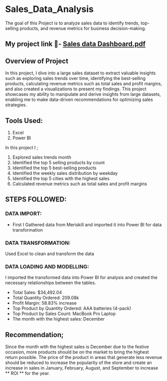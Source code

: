 # Sales_Data_Analysis
The goal of this Project is to analyze sales data to identify trends, top-selling products, and revenue metrics for business decision-making.

## My project link 🔗- [Sales data Dashboard.pdf](https://github.com/Mr-Ayeh/Sales_Data_Analysis/blob/main/Sales%20data%20Dashboard.pdf)

## Overview of Project

In this project, I dive into a large sales dataset to extract valuable insights such as exploring sales trends over time, identifying the best-selling products, calculating revenue metrics such as total sales and profit margins, and also created a visualizations to present my findings. 
This project showcases my ability to manipulate and derive insights from large datasets, enabling me to make data-driven recommendations for optimizing sales strategies.

## Tools Used: 
1. Excel
2. Power BI

In this project I ;
1. Explored sales trends month
2. Identified the top 5 selling products by count
3. Identified the top 5 best-selling products
4. Identified the weekly sales distribution by weekday
5. Identified the top 5 cities with the highest sales
6. Calculated revenue metrics such as total sales and profit margins

## STEPS FOLLOWED:

### DATA IMPORT: 

* First I Gathered data from Meriskill and imported it into Power BI for data transformation

### DATA TRANSFORMATION: 
Used Excel to clean and transform the data

### DATA LOADING AND MODELLING: 
I imported the transformed data into Power BI for analysis and created the necessary relationships between the tables.

+ Total Sales: $34,492.04
+ Total Quantity Ordered: 209.08k
+ Profit Margin: 58.83% increase
+ Top Product by Quantity Ordered: AAA batteries (4-pack)
+ Top Product by Sales Count:  MacBook Pro Laptop
+ The month with the highest sales: December

## Recommendation;
Since the month with the highest sales is December due to the festive occasion, more products should be on the market to bring the highest return possible.
The price of the product in areas that generate less revenue should be reduced to increase the popularity of the store and create an increase in sales in January, February, August, and September to increase ** ROI ** for the year.

